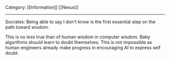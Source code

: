 Category: [[Information]] [[Nexus]]
___
Socrates: 
Being able to say I don't know is the first essential step on the path toward wisdom. 

This is no less true than of human wisdom in computer wisdom. 
Baby algorithms should learn to doubt themselves. This is not impossible as human engineers already make progress in encouraging AI to express self doubt. 